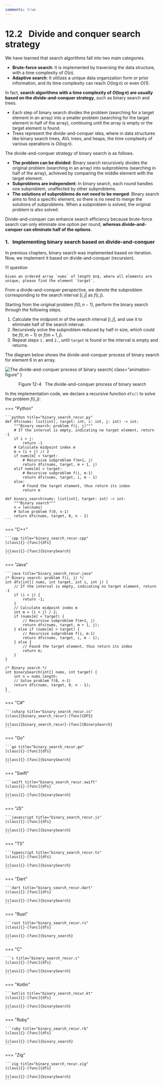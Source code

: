 ```yaml
---
comments: true
---
```


# 12.2 &nbsp; Divide and conquer search strategy

We have learned that search algorithms fall into two main categories.

- **Brute-force search**: It is implemented by traversing the data structure, with a time complexity of $O(n)$.
- **Adaptive search**: It utilizes a unique data organization form or prior information, and its time complexity can reach $O(\log n)$ or even $O(1)$.

In fact, **search algorithms with a time complexity of $O(\log n)$ are usually based on the divide-and-conquer strategy**, such as binary search and trees.

- Each step of binary search divides the problem (searching for a target element in an array) into a smaller problem (searching for the target element in half of the array), continuing until the array is empty or the target element is found.
- Trees represent the divide-and-conquer idea, where in data structures like binary search trees, AVL trees, and heaps, the time complexity of various operations is $O(\log n)$.

The divide-and-conquer strategy of binary search is as follows.

- **The problem can be divided**: Binary search recursively divides the original problem (searching in an array) into subproblems (searching in half of the array), achieved by comparing the middle element with the target element.
- **Subproblems are independent**: In binary search, each round handles one subproblem, unaffected by other subproblems.
- **The solutions of subproblems do not need to be merged**: Binary search aims to find a specific element, so there is no need to merge the solutions of subproblems. When a subproblem is solved, the original problem is also solved.

Divide-and-conquer can enhance search efficiency because brute-force search can only eliminate one option per round, **whereas divide-and-conquer can eliminate half of the options**.

### 1. &nbsp; Implementing binary search based on divide-and-conquer

In previous chapters, binary search was implemented based on iteration. Now, we implement it based on divide-and-conquer (recursion).

!!! question

    Given an ordered array `nums` of length $n$, where all elements are unique, please find the element `target`.

From a divide-and-conquer perspective, we denote the subproblem corresponding to the search interval $[i, j]$ as $f(i, j)$.

Starting from the original problem $f(0, n-1)$, perform the binary search through the following steps.

1. Calculate the midpoint $m$ of the search interval $[i, j]$, and use it to eliminate half of the search interval.
2. Recursively solve the subproblem reduced by half in size, which could be $f(i, m-1)$ or $f(m+1, j)$.
3. Repeat steps `1.` and `2.`, until `target` is found or the interval is empty and returns.

The diagram below shows the divide-and-conquer process of binary search for element $6$ in an array.

![The divide-and-conquer process of binary search](binary_search_recur.assets/binary_search_recur.png){ class="animation-figure" }

<p align="center"> Figure 12-4 &nbsp; The divide-and-conquer process of binary search </p>

In the implementation code, we declare a recursive function `dfs()` to solve the problem $f(i, j)$:

=== "Python"

    ```python title="binary_search_recur.py"
    def dfs(nums: list[int], target: int, i: int, j: int) -> int:
        """Binary search: problem f(i, j)"""
        # If the interval is empty, indicating no target element, return -1
        if i > j:
            return -1
        # Calculate midpoint index m
        m = (i + j) // 2
        if nums[m] < target:
            # Recursive subproblem f(m+1, j)
            return dfs(nums, target, m + 1, j)
        elif nums[m] > target:
            # Recursive subproblem f(i, m-1)
            return dfs(nums, target, i, m - 1)
        else:
            # Found the target element, thus return its index
            return m

    def binary_search(nums: list[int], target: int) -> int:
        """Binary search"""
        n = len(nums)
        # Solve problem f(0, n-1)
        return dfs(nums, target, 0, n - 1)
    ```

=== "C++"

    ```cpp title="binary_search_recur.cpp"
    [class]{}-[func]{dfs}

    [class]{}-[func]{binarySearch}
    ```

=== "Java"

    ```java title="binary_search_recur.java"
    /* Binary search: problem f(i, j) */
    int dfs(int[] nums, int target, int i, int j) {
        // If the interval is empty, indicating no target element, return -1
        if (i > j) {
            return -1;
        }
        // Calculate midpoint index m
        int m = (i + j) / 2;
        if (nums[m] < target) {
            // Recursive subproblem f(m+1, j)
            return dfs(nums, target, m + 1, j);
        } else if (nums[m] > target) {
            // Recursive subproblem f(i, m-1)
            return dfs(nums, target, i, m - 1);
        } else {
            // Found the target element, thus return its index
            return m;
        }
    }

    /* Binary search */
    int binarySearch(int[] nums, int target) {
        int n = nums.length;
        // Solve problem f(0, n-1)
        return dfs(nums, target, 0, n - 1);
    }
    ```

=== "C#"

    ```csharp title="binary_search_recur.cs"
    [class]{binary_search_recur}-[func]{DFS}

    [class]{binary_search_recur}-[func]{BinarySearch}
    ```

=== "Go"

    ```go title="binary_search_recur.go"
    [class]{}-[func]{dfs}

    [class]{}-[func]{binarySearch}
    ```

=== "Swift"

    ```swift title="binary_search_recur.swift"
    [class]{}-[func]{dfs}

    [class]{}-[func]{binarySearch}
    ```

=== "JS"

    ```javascript title="binary_search_recur.js"
    [class]{}-[func]{dfs}

    [class]{}-[func]{binarySearch}
    ```

=== "TS"

    ```typescript title="binary_search_recur.ts"
    [class]{}-[func]{dfs}

    [class]{}-[func]{binarySearch}
    ```

=== "Dart"

    ```dart title="binary_search_recur.dart"
    [class]{}-[func]{dfs}

    [class]{}-[func]{binarySearch}
    ```

=== "Rust"

    ```rust title="binary_search_recur.rs"
    [class]{}-[func]{dfs}

    [class]{}-[func]{binary_search}
    ```

=== "C"

    ```c title="binary_search_recur.c"
    [class]{}-[func]{dfs}

    [class]{}-[func]{binarySearch}
    ```

=== "Kotlin"

    ```kotlin title="binary_search_recur.kt"
    [class]{}-[func]{dfs}

    [class]{}-[func]{binarySearch}
    ```

=== "Ruby"

    ```ruby title="binary_search_recur.rb"
    [class]{}-[func]{dfs}

    [class]{}-[func]{binary_search}
    ```

=== "Zig"

    ```zig title="binary_search_recur.zig"
    [class]{}-[func]{dfs}

    [class]{}-[func]{binarySearch}
    ```
